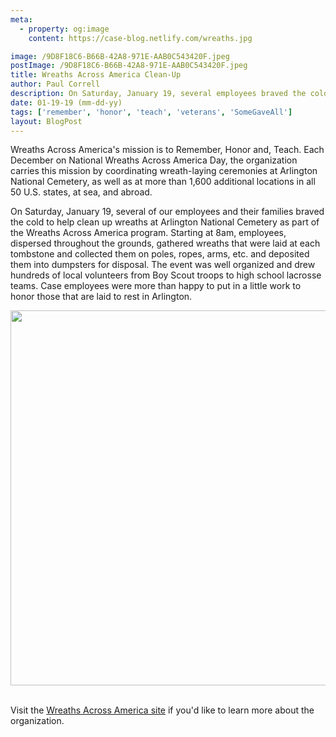 ```yaml
---
meta:
  - property: og:image
    content: https://case-blog.netlify.com/wreaths.jpg

image: /9D8F18C6-B66B-42A8-971E-AAB0C543420F.jpeg
postImage: /9D8F18C6-B66B-42A8-971E-AAB0C543420F.jpeg
title: Wreaths Across America Clean-Up
author: Paul Correll
description: On Saturday, January 19, several employees braved the cold to help clean-up wreaths at Arlington National Cemetery as part of the Wreaths Across America program.
date: 01-19-19 (mm-dd-yy)
tags: ['remember', 'honor', 'teach', 'veterans', 'SomeGaveAll']
layout: BlogPost
---
```


Wreaths Across America's mission is to Remember, Honor and, Teach. Each December on National Wreaths Across America Day, the organization carries this mission by coordinating wreath-laying ceremonies at Arlington National Cemetery, as well as at more than 1,600 additional locations in all 50 U.S. states, at sea, and abroad.

On Saturday, January 19, several of our employees and their families braved the cold to help clean up wreaths at Arlington National Cemetery as part of the Wreaths Across America program. Starting at 8am, employees, dispersed throughout the grounds, gathered wreaths that were laid at each tombstone and collected them on poles, ropes, arms, etc. and deposited them into dumpsters for disposal. The event was well organized and drew hundreds of local volunteers from Boy Scout troops to high school lacrosse teams. Case employees were more than happy to put in a little work to honor those that are laid to rest in Arlington.

<center><img src="/43EDE0E4-B35C-4BA3-A58A-1D2BFA37CD49.jpeg" width="600"/></center><br/>

Visit the <a href="https://wreathsacrossamerica.org/" target="_blank">Wreaths Across America site</a> if you'd like to learn more about the organization.